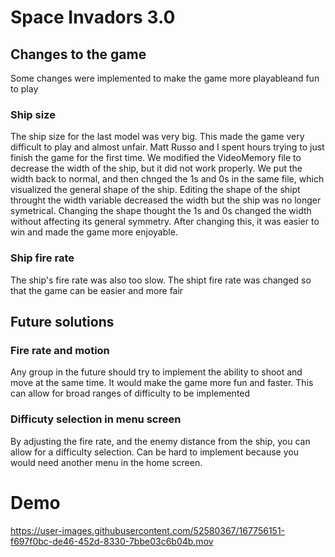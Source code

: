 # Space Invadors 3.0

## Changes to the game
Some changes were implemented to make the game more playableand fun to play

### Ship size
The ship size for the last model was very big. This made the game very difficult to play and almost unfair. Matt Russo and I spent hours trying to just finish the game for the first time.
We modified the VideoMemory file to decrease the width of the ship, but it did not work properly. We put the width back to normal, and then chnged the 1s and 0s in the same file, which visualized the general shape of the ship. Editing the shape of the shipt throught the width variable decreased the width but the ship was no longer symetrical. Changing the shape thought the 1s and 0s changed the width without affecting its general symmetry. 
After changing this, it was easier to win and made the game more enjoyable. 

### Ship fire rate

The ship's fire rate was also too slow. The shipt fire rate was changed so that the game can be easier and more fair

## Future solutions

### Fire rate and motion

Any group in the future should try to implement the ability to shoot and move at the same time. It would make the game more fun and faster. This can allow for broad ranges of difficulty to be implemented

### Difficuty selection in menu screen

By adjusting the fire rate, and the enemy distance from  the ship, you can allow for a difficulty selection. Can be hard to implement because you would need another menu in the home screen. 

# Demo
https://user-images.githubusercontent.com/52580367/167756151-f697f0bc-de46-452d-8330-7bbe03c6b04b.mov



